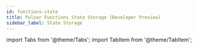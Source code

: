 ```yaml
---
id: functions-state
title: Pulsar Functions State Storage (Developer Preview)
sidebar_label: State Storage
---
```


import Tabs from '@theme/Tabs';
import TabItem from '@theme/TabItem';

